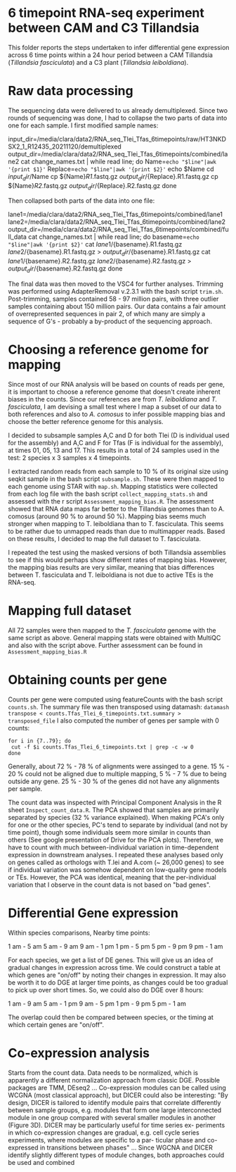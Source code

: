 # 6 timepoint RNA-seq experiment between CAM and C3 Tillandsia

This folder reports the steps undertaken to infer differential gene expression across 6 time points within a 24 hour period between a CAM Tillandsia (*Tillandsia fasciculata*) and a C3 plant (*Tillandsia leiboldiana*).

# Raw data processing

The sequencing data were delivered to us already demultiplexed. Since two rounds of sequencing was done, I had to collapse the two parts of data into one for each sample. I first modified sample names:

  input_dir=/media/clara/data2/RNA_seq_Tlei_Tfas_6timepoints/raw/HT3NKDSX2_1_R12435_20211120/demultiplexed
  output_dir=/media/clara/data2/RNA_seq_Tlei_Tfas_6timepoints/combined/lane2
  cat change_names.txt | while read line; do
    Name=`echo "$line"|awk '{print $1}'`
    Replace=`echo "$line"|awk '{print $2}'`
    echo $Name
    cd $input_dir/$Name
    cp ${Name}*R1*.fastq.gz $output_dir/${Replace}.R1.fastq.gz
    cp ${Name}*R2*.fastq.gz $output_dir/${Replace}.R2.fastq.gz
  done

Then collapsed both parts of the data into one file:

  lane1=/media/clara/data2/RNA_seq_Tlei_Tfas_6timepoints/combined/lane1
  lane2=/media/clara/data2/RNA_seq_Tlei_Tfas_6timepoints/combined/lane2
  output_dir=/media/clara/data2/RNA_seq_Tlei_Tfas_6timepoints/combined/full_data
  cat change_names.txt | while read line; do
    basename=`echo "$line"|awk '{print $2}'`
    cat $lane1/${basename}.R1.fastq.gz $lane2/${basename}.R1.fastq.gz > $output_dir/${basename}.R1.fastq.gz
    cat $lane1/${basename}.R2.fastq.gz $lane2/${basename}.R2.fastq.gz > $output_dir/${basename}.R2.fastq.gz
  done

The final data was then moved to the VSC4 for further analyses. Trimming was performed using AdapterRemoval v.2.3.1 with the bash script `trim.sh`. Post-trimming, samples contained 58 - 97 million pairs, with three outlier samples containing about 150 million pairs. Our data contains a fair amount of overrepresented sequences in pair 2, of which many are simply a sequence of G's - probably a by-product of the sequencing approach.

# Choosing a reference genome for mapping

Since most of our RNA analysis will be based on counts of reads per gene, it is important to choose a reference genome that doesn't create inherent biases in the counts. Since our references are from *T. leiboldiana* and *T. fasciculata*, I am devising a small test where I map a subset of our data to both references and also to *A. comosus* to infer possible mapping bias and choose the better reference genome for this analysis.

I decided to subsample samples A,C and D for both Tlei (D is individual used for the assembly) and A,C and F for Tfas (F is individual for the assembly), at times 01, 05, 13 and 17. This results in a total of 24 samples used in the test: 2 species x 3 samples x 4 timepoints.

I extracted random reads from each sample to 10 % of its original size using seqkit sample in the bash script `subsample.sh`. These were then mapped to each genome using STAR with `map.sh`. Mapping statistics were collected from each log file with the bash script `collect_mapping_stats.sh` and assessed with the r script `Assessment_mapping_bias.R`. The assessment showed that RNA data maps far better to the Tillandsia genomes than to A. comosus (around 90 % to around 50 %). Mapping bias seems much stronger when mapping to T. leiboldiana than to T. fasciculata. This seems to be rather due to unmapped reads than due to multimapper reads. Based on these results, I decided to map the full dataset to T. fasciculata.

I repeated the test using the masked versions of both Tillandsia assemblies to see if this would perhaps show different rates of mapping bias. However, the mapping bias results are very similar, meaning that bias differences between T. fasciculata and T. leiboldiana is not due to active TEs is the RNA-seq.

# Mapping full dataset

All 72 samples were then mapped to the *T. fasciculata* genome with the same script as above. General mapping stats were obtained with MultiQC and also with the script above. Further assessment can be found in `Assessment_mapping_bias.R`

# Obtaining counts per gene

Counts per gene were computed using featureCounts with the bash script `counts.sh`. The summary file was then transposed using datamash: `datamash transpose < counts.Tfas_Tlei_6_timepoints.txt.summary > transposed_file`
I also computed the number of genes per sample with 0 counts:

	for i in {7..79}; do
	 cut -f $i counts.Tfas_Tlei_6_timepoints.txt | grep -c -w 0
	done

Generally, about 72 % - 78 % of alignments were assinged to a gene. 15 % - 20 % could not be aligned due to multiple mapping, 5 % - 7 % due to being outside any gene. 25 % - 30 % of the genes did not have any alignments per sample.

The count data was inspected with Principal Component Analysis in the R sheet `Inspect_count_data.R`. The PCA showed that samples are primarily separated by species (32 % variance explained). When making PCA's only for one or the other species, PC's tend to separate by individual (and not by time point), though some individuals seem more similar in counts than others (See google presentation of Drive for the PCA plots). Therefore, we have to count with much between-individual variation in time-dependent expression in downstream analyses. I repeated these analyses based only on genes called as orthologs with T.lei and A.com (~ 26,000 genes) to see if individual variation was somehow dependent on low-quality gene models or TEs. However, the PCA was identical, meaning that the per-individual variation that I observe in the count data is not based on "bad genes".

# Differential Gene expression

Within species comparisons, Nearby time points:

1 am - 5 am
5 am - 9 am
9 am - 1 pm
1 pm - 5 pm
5 pm - 9 pm
9 pm - 1 am

For each species, we get a list of DE genes. This will give us an idea of gradual changes in expression across time. We could construct a table at which genes are "on/off" by noting their changes in expression. It may also be worth it to do DGE at larger time points, as changes could be too gradual to pick up over short times. So, we could also do DGE over 8 hours:

1 am - 9 am
5 am - 1 pm
9 am - 5 pm
1 pm - 9 pm
5 pm - 1 am

The overlap could then be compared between species, or the timing at which certain genes are "on/off".

# Co-expression analysis

Starts from the count data. Data needs to be normalized, which is apparently a different normalization approach from classic DGE. Possible packages are TMM, DEseq2
...
Co-expression modules can be called using WCGNA (most classical approach), but DICER could also be interesting: "By design, DICER is tailored to identify module pairs that correlate differently between sample groups, e.g. modules that form one large interconnected module in one group compared with several smaller modules in another (Figure 3D). DICER may be particularly useful for time series ex- periments in which co-expression changes are gradual, e.g. cell cycle series experiments, where modules are specific to a par- ticular phase and co-expressed in transitions between phases"
...
Since WGCNA and DICER identify slightly different types of module changes, both approaches could be used and combined

